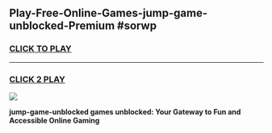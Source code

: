 
## Play-Free-Online-Games-jump-game-unblocked-Premium #sorwp
<h3>
<a href="https://premium.freeplayer.one?title=jump-game-unblocked&ref=8M">CLICK TO PLAY</a></h3>
<hr>

<h3>
<a href="https://premium.freeplayer.one?title=jump-game-unblocked&ref=8M">CLICK 2 PLAY</a>
  
</h3>

<a href="https://premium.freeplayer.one?title=jump-game-unblocked&ref=8M"><img src="https://clearcache.store/games.png"></a>


**jump-game-unblocked games unblocked: Your Gateway to Fun and Accessible Online Gaming**
